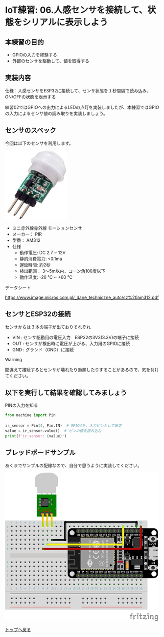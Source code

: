 # IoT練習: 06.人感センサを接続して、状態をシリアルに表示しよう

## 本練習の目的

- GPIOの入力を経験する
- 外部のセンサを駆動して、値を取得する

## 実装内容

仕様：人感センサをESP32に接続して、センサ状態を１秒間隔で読み込み、ON/OFFの状態を表示する

練習02ではGPIOへの出力によるLEDの点灯を実装しましたが、本練習ではGPIOの入力によるセンサ値の読み取りを実装しましょう。

## センサのスペック

今回は以下のセンサを利用します。

<img alt="AM312" src="AM312.jpg" width="200px">

- ミニ赤外線赤外線 モーションセンサ
- メーカー： PIR
- 型番： AM312
- 仕様
  - 動作電圧: DC 2.7 ~ 12V
  - 静的消費電力: <0.1ma
  - 遅延時間: 約2秒
  - 検出範囲： 3〜5m以内、コーン角100度以下
  - 動作温度: -20 ℃ ~ +60 ℃

データシート

https://www.image.micros.com.pl/_dane_techniczne_auto/cz%20am312.pdf

## センサとESP32の接続

センサからは３本の端子が出ておりそれぞれ

- VIN : センサ駆動用の電圧入力　ESP32の3V3(3.3V)の端子に接続
- OUT : センサが検出時に電圧が上がる、入力用のGPIOに接続
- GND : グランド（GND）に接続

> [!WARNING]
> 間違えて接続するとセンサが壊れたり過熱したりすることがあるので、気を付けてください。

## 以下を実行して結果を確認してみましょう

PINの入力を知る

```python
from machine import Pin

ir_sensor = Pin(4, Pin.IN)  # GPIO4を、入力ピンとして設定
value = ir_sensor.value()  # ピンの値を読み込む
print(f'ir_sensor: {value}')
```

## ブレッドボードサンプル

あくまでサンプルの配線なので、自分で思うように実装してください。

<img alt="practice06.png" src="practice06.png" width="500px">

[トップへ戻る](../README.md)
